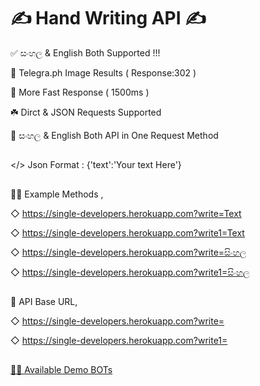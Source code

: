 # ✍️ Hand Writing API ✍️

✅  සංහල  & English Both Supported !!!

🔰 Telegra.ph Image Results ( Response:302 )

🚀 More Fast Response  ( 1500ms )

☘️ Dirct & JSON Requests Supported

🎲 සංහල & English Both API in One Request Method

##

</> Json Format :  {'text':'Your text Here'}

##

💁‍♂️ Example Methods ,

◇ https://single-developers.herokuapp.com?write=Text

◇ https://single-developers.herokuapp.com?write1=Text

◇ https://single-developers.herokuapp.com?write=සිංහල

◇ https://single-developers.herokuapp.com?write1=සිංහල

##

🔰 API Base URL,

◇ https://single-developers.herokuapp.com?write=

◇ https://single-developers.herokuapp.com?write1=

##

[🙆‍♂️ Available Demo BOTs](https://telegra.ph/Writing-API-Demo-12-27)
